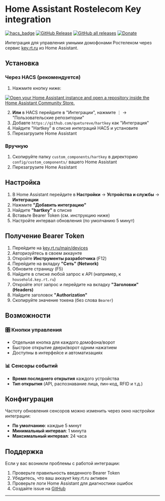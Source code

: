 # Home Assistant Rostelecom Key integration

[![hacs_badge][hacs-shield]][hacs]
[![GitHub Release][releases-shield]][releases]
[![GitHub all releases][downloads-shield]][downloads]
[![Donate](https://img.shields.io/badge/donate-Tinkoff-FFDD2D.svg)](https://www.tinkoff.ru/rm/r_XcxxSexrTl.GlEflRXPzn/NA5GF67360)

Интеграция для управления умными домофонами Ростелеком через сервис [key.rt.ru](https://key.rt.ru) из Home Assistant.

## Установка

### Через HACS (рекомендуется)

1. Нажмите кнопку ниже:

[![Open your Home Assistant instance and open a repository inside the Home Assistant Community Store.][hacs-repository-shield]][hacs-repository]

2. **Или** в HACS перейдите в "Интеграции", нажмите ⋮ → "Пользовательские репозитории"
3. Добавте `https://github.com/quetureve/hartkey` как "Интеграция"
4. Найдите "Hartkey" в списке интеграций HACS и установите
5. Перезагрузите Home Assistant

### Вручную

1. Скопируйте папку `custom_components/hartkey` в директорию `config/custom_components/` вашего Home Assistant
2. Перезагрузите Home Assistant

## Настройка

1. В Home Assistant перейдите в **Настройки** → **Устройства и службы** → **Интеграции**
2. Нажмите **"Добавить интеграцию"**
3. Найдите **"hartkey"** в списке
4. Вставьте Bearer Token (см. инструкцию ниже)
5. Настройте интервал обновления (по умолчанию 5 минут)

## Получение Bearer Token

1. Перейдите на [key.rt.ru/main/devices](https://key.rt.ru/main/devices)
2. Авторизуйтесь в своем аккаунте
3. Откройте **Инструменты разработчика** (F12)
4. Перейдите на вкладку **"Сеть" (Network)**
5. Обновите страницу (F5)
6. Найдите в списке любой запрос к API (например, к `household.key.rt.ru`)
7. Откройте этот запрос и перейдите на вкладку **"Заголовки" (Headers)**
8. Найдите заголовок **"Authorization"**
9. Скопируйте значение токена (без слова `Bearer`)

## Возможности

### 🎛️ Кнопки управления
- Отдельная кнопка для каждого домофона/ворот
- Быстрое открытие двери/ворот одним нажатием
- Доступны в интерфейсе и автоматизациях

### 📊 Сенсоры событий
- **Время последнего открытия** каждого устройства
- **Тип открытия** (API, распознавание лица, пин-код, RFID и т.д.)

## Конфигурация

Частоту обновления сенсоров можно изменить через окно настройки интеграции:

- **По умолчанию**: каждые 5 минут
- **Минимальный интервал**: 1 минута
- **Максимальный интервал**: 24 часа

## Поддержка

Если у вас возникли проблемы с работой интеграции:

1. Проверьте правильность введенного Bearer Token
2. Убедитесь, что ваш аккаунт key.rt.ru активен
3. Проверьте логи Home Assistant для диагностики ошибок
4. Создайте issue на [GitHub][issues]

***

[commits-shield]: https://img.shields.io/github/commit-activity/y/quetureve/hartkey.svg
[hacs-shield]: https://img.shields.io/badge/HACS-Custom-orange.svg
[hacs]: https://github.com/hacs/integration
[hacs-repository-shield]: https://my.home-assistant.io/badges/hacs_repository.svg
[hacs-repository]: https://my.home-assistant.io/redirect/hacs_repository/?owner=quetureve&repository=hartkey&category=integration
[home-assistant]: https://www.home-assistant.io/
[releases-shield]: https://img.shields.io/github/v/release/quetureve/hartkey.svg
[releases]: https://github.com/quetureve/hartkey/releases
[downloads-shield]: https://img.shields.io/github/downloads/quetureve/hartkey/total
[downloads]: https://github.com/quetureve/hartkey/releases
[issues]: https://github.com/quetureve/hartkey/issues